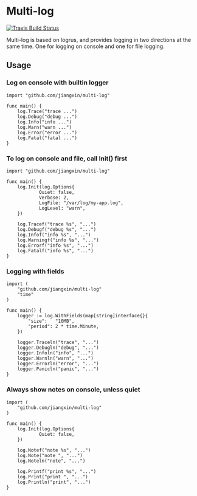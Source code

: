 Multi-log
=========

[![Travis Build Status](https://travis-ci.org/jiangxin/multi-log.svg?branch=master)](https://travis-ci.org/jiangxin/multi-log)

Multi-log is based on logrus, and provides logging in two directions at the same time.
One for logging on console and one for file logging.

## Usage

### Log on console with builtin logger

    import "github.com/jiangxin/multi-log"

    func main() {
        log.Trace("trace ...")
        log.Debug("debug ...")
        log.Info("info ...")
        log.Warn("warn ...")
        log.Error("error ...")
        log.Fatal("fatal ...")
    }

### To log on console and file, call Init() first

    import "github.com/jiangxin/multi-log"

    func main() {
        log.Init(log.Options{
                Quiet: false,
                Verbose: 2,
                LogFile: "/var/log/my-app.log",
                LogLevel: "warn",
        })

        log.Tracef("trace %s", "...")
        log.Debugf("debug %s", "...")
        log.Infof("info %s", "...")
        log.Warningf("info %s", "...")
        log.Errorf("info %s", "...")
        log.Fatalf("info %s", "...")
    }

### Logging with fields

    import (
        "github.com/jiangxin/multi-log"
        "time"
    )

    func main() {
        logger := log.WithFields(map[string]interface{}{
            "size":   "10MB",
            "period": 2 * time.Minute,
        })

        logger.Traceln("trace", "...")
        logger.Debugln("debug", "...")
        logger.Infoln("info", "...")
        logger.Warnln("warn", "...")
        logger.Errorln("error", "...")
        logger.Panicln("panic", "...")
    }

### Always show notes on console, unless quiet

    import (
        "github.com/jiangxin/multi-log"
    )

    func main() {
        log.Init(log.Options{
                Quiet: false,
        })

        log.Notef("note %s", "...")
        log.Note("note ", "...")
        log.Noteln("note", "...")

        log.Printf("print %s", "...")
        log.Print("print ", "...")
        log.Println("print", "...")
    }





